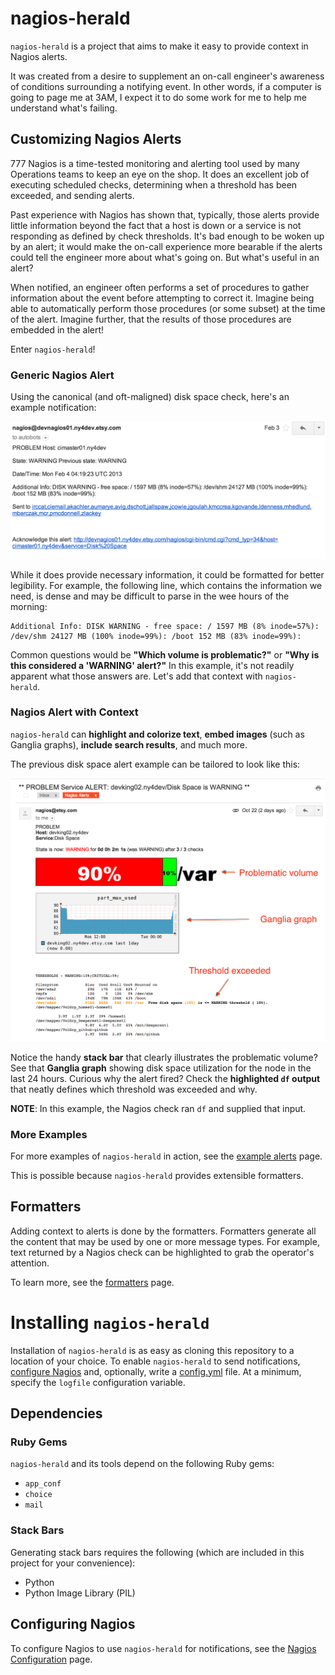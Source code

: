# nagios-herald

``nagios-herald`` is a project that aims to make it easy to provide context in Nagios alerts.

It was created from a desire to supplement an on-call engineer's awareness of conditions surrounding a notifying event. In other words, if a computer is going to page me at 3AM, I expect it to do some work for me to help me understand what's failing.

## Customizing Nagios Alerts

777
Nagios is a time-tested monitoring and alerting tool used by many Operations teams to keep an eye
on the shop.  It does an excellent job of executing scheduled checks, determining when a threshold has been exceeded, and sending alerts.

Past experience with Nagios has shown that, typically, those alerts provide little information beyond the fact that a host is down or a service is not responding as defined by check thresholds. It's bad enough to be woken up by an alert; it would make the on-call experience more bearable if the alerts could tell the engineer more about what's going on.  But what's useful in an alert?

When notified, an engineer often performs a set of procedures to gather information about the event before attempting to correct it.  Imagine being able to automatically perform those procedures (or some subset) at the time of the alert. Imagine further, that the results of those procedures are embedded in the alert!

Enter ``nagios-herald``!

### Generic Nagios Alert

Using the canonical (and oft-maligned) disk space check, here's an example notification:

![vanilla-nagios-alert](/docs/images/vanilla-nagios.png)

While it does provide necessary information, it could be formatted for better legibility.  For example,
the following line, which contains the information we need, is dense and may be difficult to
parse in the wee hours of the morning:

    Additional Info: DISK WARNING - free space: / 1597 MB (8% inode=57%):
    /dev/shm 24127 MB (100% inode=99%): /boot 152 MB (83% inode=99%):

Common questions would be **"Which volume is problematic?"** or
**"Why is this considered a 'WARNING' alert?"**  In this example, it's not readily apparent what
those answers are.  Let's add that context with ``nagios-herald``.

### Nagios Alert with Context

``nagios-herald`` can **highlight and colorize text**, **embed images** (such as Ganglia graphs), **include search results**, and much more.

The previous disk space alert example can be tailored to look like this:

![html nagios email](docs/images/nagios-herald.png)

Notice the handy **stack bar** that clearly illustrates the problematic volume?  See that **Ganglia graph**
showing disk space utilization for the node in the last 24 hours. Curious why the alert fired?  Check
the **highlighted ``df`` output** that neatly defines which threshold was exceeded and why.

**NOTE**: In this example, the Nagios check ran ``df`` and supplied that input.

### More Examples

For more examples of ``nagios-herald`` in action, see the [example alerts](/docs/example_alerts.md) page.

This is possible because ``nagios-herald`` provides extensible formatters.

## Formatters

Adding context to alerts is done by the formatters. Formatters generate all the content that may
be used by one or more message types. For example, text returned by a Nagios check
can be highlighted to grab the operator's attention.

To learn more, see the [formatters](/docs/formatters.md) page.

# Installing ``nagios-herald``

Installation of ``nagios-herald`` is as easy as cloning this repository to a location of your choice.
To enable ``nagios-herald`` to send notifications, [configure Nagios](/docs/nagios-config.md) and,
optionally, write a [config.yml](/docs/config.md) file. At a minimum, specify the ``logfile`` configuration
variable.

## Dependencies

### Ruby Gems

``nagios-herald`` and its tools depend on the following Ruby gems:

* ``app_conf``
* ``choice``
* ``mail``

### Stack Bars

Generating stack bars requires the following (which are included in this project for your convenience):

* Python
* Python Image Library (PIL)

## Configuring Nagios

To configure Nagios to use ``nagios-herald`` for notifications, see the [Nagios Configuration](/docs/nagios-config.md) page.

